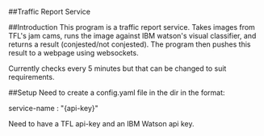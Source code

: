 ##Traffic Report Service

##Introduction 
This program is a traffic report service. Takes images from TFL's jam cams, runs the image
against IBM watson's visual classifier, and returns a result (conjested/not conjested). The program then 
pushes this result to a webpage using websockets. 

Currently checks every 5 minutes but that can be changed to suit requirements. 

##Setup
Need to create a config.yaml file in the dir in the format:

service-name : "{api-key}"

Need to have a TFL api-key and an IBM Watson api key.